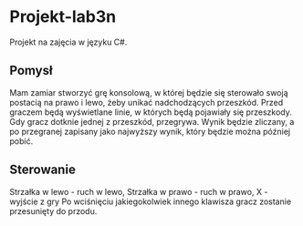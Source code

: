 # Projekt-lab3n
Projekt na zajęcia w języku C#.
## Pomysł
Mam zamiar stworzyć grę konsolową, w której będzie się sterowało swoją postacią na prawo i lewo, żeby unikać nadchodzących przeszkód. Przed graczem będą wyświetlane linie, w których będą pojawiały się przeszkody. Gdy gracz dotknie jednej z przeszkód, przegrywa.
Wynik będzie zliczany, a po przegranej zapisany jako najwyższy wynik, który będzie można później pobić.
## Sterowanie
Strzałka w lewo - ruch w lewo,
Strzałka w prawo - ruch w prawo,
X - wyjście z gry
Po wciśnięciu jakiegokolwiek innego klawisza gracz zostanie przesunięty do przodu.
